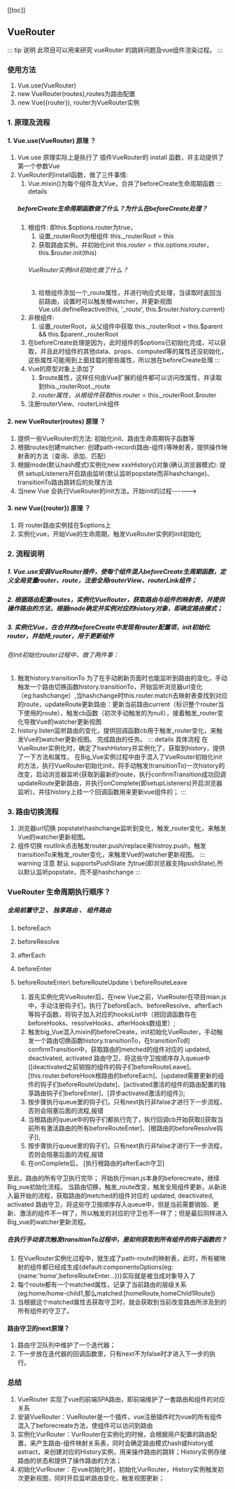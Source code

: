 [[toc]]
## VueRouter

::: tip 说明
  此项目可以用来研究 vueRouter 的跳转问题及vue组件渲染过程。
::: 
### 使用方法
1. Vue.use(VueRouter)
2. new VueRouter(routes),routes为路由配置
3. new Vue({router}), router为VueRouter实例 

### 1. 原理及流程
  #### 1. Vue.use(VueRouter) 原理 ？
  1. Vue.use 原理实际上是执行了 插件VueRouter的 install 函数，并主动提供了第一个参数Vue
  2. VueRouter的install函数，做了三件事情:
      1. Vue.mixin()为每个组件及大Vue，合并了beforeCreate生命周期函数
        ::: details
        ##### beforeCreate生命周期函数做了什么？为什么在beforeCreate处理？
        1. 根组件: 即this.$options.router为true，
            1. 设置_routerRoot为根组件
                this._routerRoot = this
            2. 获取路由实例，并初始化init
                this.$router = this.$options.router，this.$router.init(this)
              ###### VueRouter实例init初始化做了什么？
            3. 给根组件添加一个_route属性，并进行响应式处理，当读取时返回当前路由，设置时可以触发根watcher，并更新视图
                Vue.util.defineReactive(this, '_route', this.$router.history.current)
        2. 非根组件: 
            1. 设置_routerRoot，从父组件中获取
                this._routerRoot = this.$parent && this.$parent._routerRoot
        3. 在beforeCreate处理是因为，此时组件的$options已初始化完成，可以获取，并且此时组件的其他data、props、computed等的属性还没初始化，这些属性可能用到上面挂载的那些属性，所以放在beforeCreate处理
        :::
      2. Vue的原型对象上添加了
            1. $route属性，这样任何由Vue扩展的组件都可以访问改属性，并读取到this._routerRoot._route
            2. $router属性，从根组件获取this.$router = this._routerRoot.$router  
      3. 注册routerView、routerLink组件

  #### 2. new VueRouter(routes) 原理 ？
  1. 提供一些VueRouter的方法: 初始化init、路由生命周期钩子函数等
  2. 根据routes创建matcher: 创建path-record(路由-组件)等映射表，提供操作映射表的方法（查询、添加、匹配）
  3. 根据mode(默认hash模式)实例化new xxxHistory()对象(确认浏览器模式): 提供 setupListeners开启路由监听(默认监听popstate而非hashchange)、transitionTo路由跳转后的处理方法
  4. 当new Vue 会执行VueRouter的init方法，开始init的过程------>

  #### 3. new Vue({router}) 原理 ？
  1. 将 router路由实例挂在$options上
  2. 实例化vue，开始Vue的生命周期，触发VueRouter实例的init初始化

### 2. 流程说明
  ##### 1. Vue.use安装VueRouter插件，使每个组件混入beforeCreate生周期函数，定义全局变量$router、$route，注册全局routerView、routerLink组件；
  ##### 2. 根据路由配置routes，实例化VueRouter，获取路由与组件的映射表，并提供操作路由的方法，根据mode确定并实例对应的history对象，即确定路由模式；
  ##### 3. 实例化Vue，在合并的beforeCreate中发现有router配置项，init初始化router，并劫持_router，用于更新组件

  ###### 在init初始化router过程中，做了两件事：
  1. 触发history.transitionTo
      为了在手动刷新页面时也能监听到路由的变化，手动触发一个路由切换函数history.transitionTo，开始监听浏览器url变化（eg:hashchange）,当hashchange时this.router.match去映射表查找到对应的route，updateRoute更新路由：更新当前路由current（标识整个router当下使用的route）、触发cb函数（初次手动触发的为null），接着触发_router变化导致Vue的watcher更新视图
  2. history.listen监听路由的变化，提供回调函数cb用于触发_router变化，来触发Vue的watcher更新视图。
    完成路由的任务。
  ::: details 具体流程
  在VueRouter实例化时，确定了hashHistory并实例化了，获取到history，提供了一下方法和属性，
  在Big_Vue实例过程中由于混入了VueRouter初始化init的方法，执行VueRouter初始化init，将手动触发(transitionTo)一次history的改变，启动浏览器监听(获取到最新的route，执行confirmTransition成功回调updateRoute更新路由，并执行onComplete(即setupListeners)开启浏览器监听)，并往history上挂一个回调函数用来更新vue组件的；
  ::: 
### 3. 路由切换流程
  1. 浏览器url切换
      popstate\hashchange监听到变化，触发_router变化，来触发Vue的watcher更新视图。
  2. 组件切换
      routlink点击触发router.push/replace来histroy.push，触发transitionTo来触发_router变化，来触发Vue的watcher更新视图。
  ::: warning 注意
    默认 supportsPushState 为true(即浏览器支持pushState),所以默认监听popstate，而不是hashchange
  :::


### VueRouter 生命周期执行顺序？
  ##### 全局前置守卫 、 独享路由 、 组件路由
  1. beforeEach 
  2. beforeResolve
  3. afterEach
  1. beforeEnter
  1. beforeRouteEnter\ beforeRouteUpdate \ beforeRouteLeave

      1. 首先实例化完VueRouter后，在new Vue之前，VueRouter在项目mian.js中，手动注册钩子们，执行了beforeEach、beforeResolve、afterEach等钩子函数，将钩子加入对应的hooksList中（把回调函数存在beforeHooks、resolveHooks、afterHooks数组里）;
      2. 触发big_Vue混入mixin的beforeCreate，init初始化VueRouter，手动触发一个路由切换函数history.transitionTo，在transitionTo的confirmTransition中，获取路由的metched的组件对应的 updated, deactivated, activated 路由守卫，将这些守卫按顺序存入queue中([deactivated之前销毁的组件的钩子们beforeRouteLeave]、[this.router.beforeHook根路由的beforeEach]、[updated需要更新的组件的钩子们beforeRouteUpdate]、[activated激活的组件的路由配置的独享路由钩子们beforeEnter]、[异步activated激活的组件]);
      3. 按步骤执行queue里的钩子们，只有next执行非false才进行下一步流程，否则会阻塞后面的流程,报错
      4. 当根路由的queue中的钩子们都执行完了，执行回调cb开始获取([获取当前所有激活路由的所有beforeRouteEnter]、[根路由的beforeResolve钩子]),
      5. 按步骤执行queue里的钩子们，只有next执行非false才进行下一步流程，否则会阻塞后面的流程,报错
      6. 在onComplete后， [执行根路由的afterEach守卫]
  
  至此，路由的所有守卫执行完毕；
  开始执行mian.js本身的beforecreate，继续Big_vue初始化流程。
  当路由切换，触发_route改变，触发全局组件更新，从新进入最开始的流程，获取路由的metched的组件对应的 updated, deactivated, activated 路由守卫，将这些守卫按顺序存入queue中，但是当前需要销毁、更新、激活的组件不一样了，所以触发的对应的守卫也不一样了；但是最后同样进入Big_vue的watcher更新流程。

  ##### 在执行手动首次触发transitionTo过程中，是如何获取到所有组件的钩子函数的？
  1. 在VueRouter实例化过程中，就生成了path-route的映射表，此时，所有被映射的组件都已经成生成{default:componentsOptions(eg:{name:'home',beforeRouteEnter...})}实际就是被当成对象导入了
  2. 每个route都有一个matched属性，记录了当前路由的层级关系(eg:home/home-child1,那么matched:[homeRoute,homeChild1Route])
  3. 当根据这个matched属性去获取守卫时，就会获取到当前改变路由所涉及到的所有组件的守卫了。


#### 路由守卫的next原理？
  1. 路由守卫队列中维护了一个迭代器；
  2. 下一步放在迭代器的回调函数里，只有next不为false时才进入下一步的执行。


### 总结
  1. VueRouter 实现了vue的前端SPA路由，即前端维护了一套路由和组件的对应关系
  2. 安装VueRouter：VueRouter是一个插件，vue注册插件时为vue的所有组件混入了beforecreate方法，使组件可以访问到路由
  3. 实例化VurRouter：VurRouter在实例化的时候，会根据用户配置的路由配置，来产生路由-组件映射关系表，同时会确定路由模式hash或history或astract，来创建对应的History实例，用来操作路由的跳转；History实例存储路由的状态和提供了操作路由的方法；
  4. 初始化VurRouter：在vue初始化时，初始化VurRouter，History实例触发初次更新视图，同时开启监听路由变化，触发视图更新；